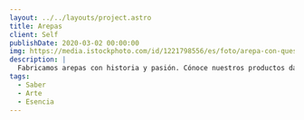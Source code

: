 ```yaml
---
layout: ../../layouts/project.astro
title: Arepas
client: Self
publishDate: 2020-03-02 00:00:00
img: https://media.istockphoto.com/id/1221798556/es/foto/arepa-con-queso-amarillo-sobre-una-tabla-de-madera.jpg?s=612x612&w=0&k=20&c=IwSQXh2450nyTdTLKvy5ebHzob8cj_Wfs4mcR5Ud89w=
description: |
  Fabricamos arepas con historia y pasión. Cónoce nuestros productos dando click en el enlace de abajo.
tags:
  - Saber
  - Arte
  - Esencia
---
```

